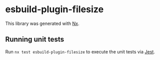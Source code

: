 # esbuild-plugin-filesize

This library was generated with [Nx](https://nx.dev).

## Running unit tests

Run `nx test esbuild-plugin-filesize` to execute the unit tests via [Jest](https://jestjs.io).
